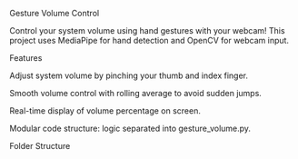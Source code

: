 Gesture Volume Control

Control your system volume using hand gestures with your webcam! This project uses MediaPipe for hand detection and OpenCV for webcam input.

Features

Adjust system volume by pinching your thumb and index finger.

Smooth volume control with rolling average to avoid sudden jumps.

Real-time display of volume percentage on screen.

Modular code structure: logic separated into gesture_volume.py.

Folder Structure